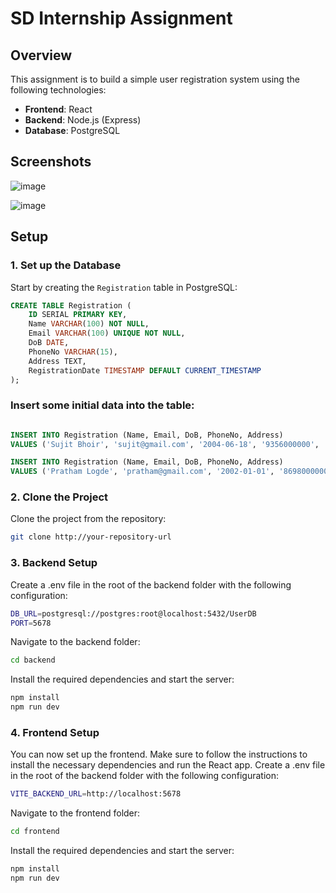 # SD Internship Assignment

## Overview

This assignment is to build a simple user registration system using the following technologies:

- **Frontend**: React
- **Backend**: Node.js (Express)
- **Database**: PostgreSQL

## Screenshots
![image](https://github.com/user-attachments/assets/881cf3e4-a505-46f9-9351-bd933d66d61b)

![image](https://github.com/user-attachments/assets/25c25268-1569-4e3b-a7a4-6cd4c444dfc5)



## Setup

### 1. Set up the Database

Start by creating the `Registration` table in PostgreSQL:

```sql
CREATE TABLE Registration (
    ID SERIAL PRIMARY KEY,
    Name VARCHAR(100) NOT NULL,
    Email VARCHAR(100) UNIQUE NOT NULL,
    DoB DATE,
    PhoneNo VARCHAR(15),
    Address TEXT,
    RegistrationDate TIMESTAMP DEFAULT CURRENT_TIMESTAMP
);
```

### Insert some initial data into the table:

```sql

INSERT INTO Registration (Name, Email, DoB, PhoneNo, Address)
VALUES ('Sujit Bhoir', 'sujit@gmail.com', '2004-06-18', '9356000000', 'Mumbai, Maharashtra');

INSERT INTO Registration (Name, Email, DoB, PhoneNo, Address)
VALUES ('Pratham Logde', 'pratham@gmail.com', '2002-01-01', '8698000000', 'Alibag, Maharashtra');

```
### 2. Clone the Project
Clone the project from the repository:

```bash
git clone http://your-repository-url
```
### 3. Backend Setup
Create a .env file in the root of the backend folder with the following configuration:
```bash
DB_URL=postgresql://postgres:root@localhost:5432/UserDB
PORT=5678
```
Navigate to the backend folder:
```bash
cd backend
```
Install the required dependencies and start the server:
```bash
npm install
npm run dev
```
### 4. Frontend Setup
You can now set up the frontend. Make sure to follow the instructions to install the necessary dependencies and run the React app.
Create a .env file in the root of the backend folder with the following configuration:
```bash
VITE_BACKEND_URL=http://localhost:5678
```
Navigate to the frontend folder:
```bash
cd frontend
```
Install the required dependencies and start the server:
```bash
npm install
npm run dev
```



